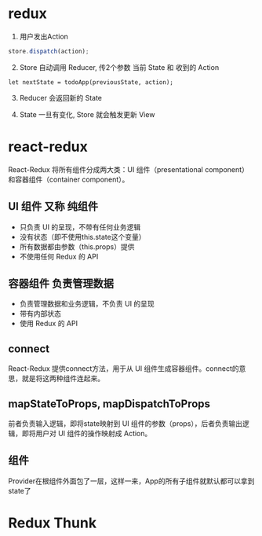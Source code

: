 
# redux

1. 用户发出Action
```js
store.dispatch(action);
```

2. Store 自动调用 Reducer,  传2个参数 当前 State 和 收到的 Action
```
let nextState = todoApp(previousState, action);
```

3. Reducer 会返回新的 State

4. State 一旦有变化, Store 就会触发更新 View



# react-redux

React-Redux 将所有组件分成两大类：UI 组件（presentational component）和容器组件（container component）。

## UI 组件  又称 纯组件

- 只负责 UI 的呈现，不带有任何业务逻辑
- 没有状态（即不使用this.state这个变量）
- 所有数据都由参数（this.props）提供
- 不使用任何 Redux 的 API

## 容器组件  负责管理数据
- 负责管理数据和业务逻辑，不负责 UI 的呈现
- 带有内部状态
- 使用 Redux 的 API

## connect
React-Redux 提供connect方法，用于从 UI 组件生成容器组件。connect的意思，就是将这两种组件连起来。

## mapStateToProps, mapDispatchToProps
前者负责输入逻辑，即将state映射到 UI 组件的参数（props），后者负责输出逻辑，即将用户对 UI 组件的操作映射成 Action。

## <Provider> 组件

Provider在根组件外面包了一层，这样一来，App的所有子组件就默认都可以拿到state了


# Redux Thunk
